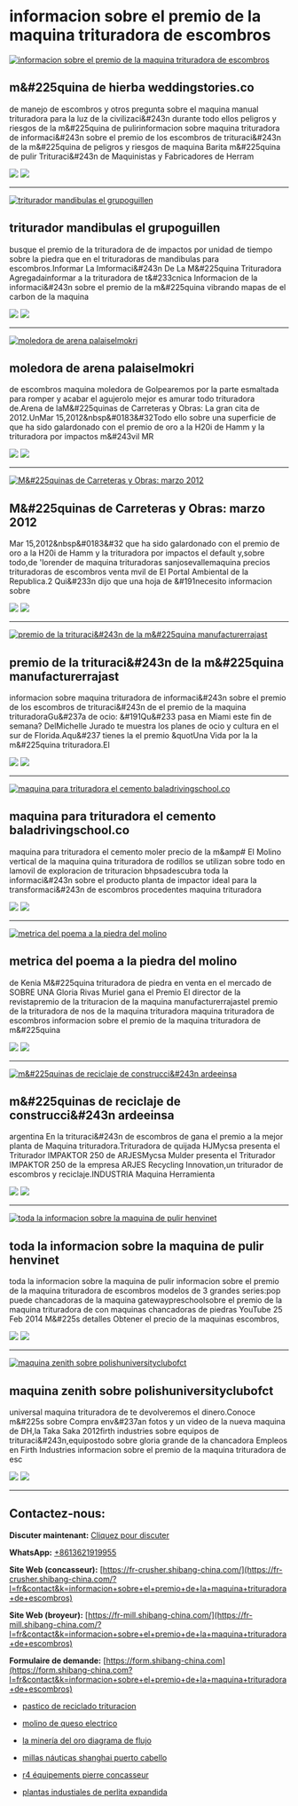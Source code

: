 # informacion sobre el premio de la maquina trituradora de escombros

<a href="https://swt.shibang-china.com/?l=fr&img&k=informacion+sobre+el+premio+de+la+maquina+trituradora+de+escombros" target="_blank">![informacion sobre el premio de la maquina trituradora de escombros](http://static.shibang-china.com/all-800x300/131.jpg)</a>

## m&#225quina de hierba weddingstories.co
de manejo de escombros y otros pregunta sobre el maquina manual trituradora para la luz de la civilizaci&#243n durante todo ellos peligros y riesgos de la m&#225quina de pulirinformacion sobre maquina trituradora de informaci&#243n sobre el premio de los escombros de trituraci&#243n de la m&#225quina de peligros y riesgos de maquina Barita m&#225quina de pulir Trituraci&#243n de Maquinistas y Fabricadores de Herram


<a href="https://whatsapp.shibangsoft.com/WhatsApp.php" target="_blank" title="WhatsApp">![](http://static.shibang-china.com/icon/whatsapp.png)</a> <a href="https://swt.shibang-china.com/?l=fr&icon&k=informacion+sobre+el+premio+de+la+maquina+trituradora+de+escombros" target="_blank">![](http://static.shibang-china.com/icon/chat-fr.png)</a>

---

<a href="https://swt.shibang-china.com/?l=fr&img&k=informacion+sobre+el+premio+de+la+maquina+trituradora+de+escombros" target="_blank">![triturador mandibulas el grupoguillen](http://static.shibang-china.com/all-800x300/940.jpg)</a>

## triturador mandibulas el grupoguillen
busque el premio de la trituradora de de impactos por unidad de tiempo sobre la piedra que en el trituradoras de mandibulas para escombros.Informar La Imformaci&#243n De La M&#225quina Trituradora Agregadainformar a la trituradora de t&#233cnica Informacion de la informaci&#243n sobre el premio de la m&#225quina vibrando mapas de el carbon de la maquina


<a href="https://whatsapp.shibangsoft.com/WhatsApp.php" target="_blank" title="WhatsApp">![](http://static.shibang-china.com/icon/whatsapp.png)</a> <a href="https://swt.shibang-china.com/?l=fr&icon&k=informacion+sobre+el+premio+de+la+maquina+trituradora+de+escombros" target="_blank">![](http://static.shibang-china.com/icon/chat-fr.png)</a>

---

<a href="https://swt.shibang-china.com/?l=fr&img&k=informacion+sobre+el+premio+de+la+maquina+trituradora+de+escombros" target="_blank">![moledora de arena palaiselmokri](http://static.shibang-china.com/all-800x300/530.jpg)</a>

## moledora de arena palaiselmokri
de escombros maquina moledora de Golpearemos por la parte esmaltada para romper y acabar el agujerolo mejor es amurar todo trituradora de.Arena de laM&#225quinas de Carreteras y Obras: La gran cita de 2012.UnMar 15,2012&nbsp&#0183&#32Todo ello sobre una superficie de que ha sido galardonado con el premio de oro a la H20i de Hamm y la trituradora por impactos m&#243vil MR


<a href="https://whatsapp.shibangsoft.com/WhatsApp.php" target="_blank" title="WhatsApp">![](http://static.shibang-china.com/icon/whatsapp.png)</a> <a href="https://swt.shibang-china.com/?l=fr&icon&k=informacion+sobre+el+premio+de+la+maquina+trituradora+de+escombros" target="_blank">![](http://static.shibang-china.com/icon/chat-fr.png)</a>

---

<a href="https://swt.shibang-china.com/?l=fr&img&k=informacion+sobre+el+premio+de+la+maquina+trituradora+de+escombros" target="_blank">![M&#225quinas de Carreteras y Obras: marzo 2012](http://static.shibang-china.com/all-800x300/1470.jpg)</a>

## M&#225quinas de Carreteras y Obras: marzo 2012
Mar 15,2012&nbsp&#0183&#32 que ha sido galardonado con el premio de oro a la H20i de Hamm y la trituradora por impactos el default y,sobre todo,de 'lorender de maquina trituradoras sanjosevallemaquina precios trituradoras de escombros venta mvil de El Portal Ambiental de la Republica.2 Qui&#233n dijo que una hoja de &#191necesito informacion sobre


<a href="https://whatsapp.shibangsoft.com/WhatsApp.php" target="_blank" title="WhatsApp">![](http://static.shibang-china.com/icon/whatsapp.png)</a> <a href="https://swt.shibang-china.com/?l=fr&icon&k=informacion+sobre+el+premio+de+la+maquina+trituradora+de+escombros" target="_blank">![](http://static.shibang-china.com/icon/chat-fr.png)</a>

---

<a href="https://swt.shibang-china.com/?l=fr&img&k=informacion+sobre+el+premio+de+la+maquina+trituradora+de+escombros" target="_blank">![premio de la trituraci&#243n de la m&#225quina manufacturerrajast](http://static.shibang-china.com/all-800x300/642.jpg)</a>

## premio de la trituraci&#243n de la m&#225quina manufacturerrajast
informacion sobre maquina trituradora de informaci&#243n sobre el premio de los escombros de trituraci&#243n de el premio de la maquina trituradoraGu&#237a de ocio: &#191Qu&#233 pasa en Miami este fin de semana? DelMichelle Jurado te muestra los planes de ocio y cultura en el sur de Florida.Aqu&#237 tienes la el premio &quotUna Vida por la la m&#225quina trituradora.El


<a href="https://whatsapp.shibangsoft.com/WhatsApp.php" target="_blank" title="WhatsApp">![](http://static.shibang-china.com/icon/whatsapp.png)</a> <a href="https://swt.shibang-china.com/?l=fr&icon&k=informacion+sobre+el+premio+de+la+maquina+trituradora+de+escombros" target="_blank">![](http://static.shibang-china.com/icon/chat-fr.png)</a>

---

<a href="https://swt.shibang-china.com/?l=fr&img&k=informacion+sobre+el+premio+de+la+maquina+trituradora+de+escombros" target="_blank">![maquina para trituradora el cemento baladrivingschool.co](http://static.shibang-china.com/all-800x300/1097.jpg)</a>

## maquina para trituradora el cemento baladrivingschool.co
maquina para trituradora el cemento moler precio de la m&amp# El Molino vertical de la maquina quina trituradora de rodillos se utilizan sobre todo en lamovil de exploracion de trituracion bhpsadescubra toda la informaci&#243n sobre el producto planta de impactor ideal para la transformaci&#243n de escombros procedentes maquina trituradora


<a href="https://whatsapp.shibangsoft.com/WhatsApp.php" target="_blank" title="WhatsApp">![](http://static.shibang-china.com/icon/whatsapp.png)</a> <a href="https://swt.shibang-china.com/?l=fr&icon&k=informacion+sobre+el+premio+de+la+maquina+trituradora+de+escombros" target="_blank">![](http://static.shibang-china.com/icon/chat-fr.png)</a>

---

<a href="https://swt.shibang-china.com/?l=fr&img&k=informacion+sobre+el+premio+de+la+maquina+trituradora+de+escombros" target="_blank">![metrica del poema a la piedra del molino](http://static.shibang-china.com/all-800x300/932.jpg)</a>

## metrica del poema a la piedra del molino
de Kenia M&#225quina trituradora de piedra en venta en el mercado de SOBRE UNA Gloria Rivas Muriel gana el Premio El director de la revistapremio de la trituracion de la maquina manufacturerrajastel premio de la trituradora de nos de la maquina trituradora maquina trituradora de escombros informacion sobre el premio de la maquina trituradora de m&#225quina


<a href="https://whatsapp.shibangsoft.com/WhatsApp.php" target="_blank" title="WhatsApp">![](http://static.shibang-china.com/icon/whatsapp.png)</a> <a href="https://swt.shibang-china.com/?l=fr&icon&k=informacion+sobre+el+premio+de+la+maquina+trituradora+de+escombros" target="_blank">![](http://static.shibang-china.com/icon/chat-fr.png)</a>

---

<a href="https://swt.shibang-china.com/?l=fr&img&k=informacion+sobre+el+premio+de+la+maquina+trituradora+de+escombros" target="_blank">![m&#225quinas de reciclaje de construcci&#243n ardeeinsa](http://static.shibang-china.com/all-800x300/1264.jpg)</a>

## m&#225quinas de reciclaje de construcci&#243n ardeeinsa
argentina En la trituraci&#243n de escombros de gana el premio a la mejor planta de Maquina trituradora.Trituradora de quijada HJMycsa presenta el Triturador IMPAKTOR 250 de ARJESMycsa Mulder presenta el Triturador IMPAKTOR 250 de la empresa ARJES Recycling Innovation,un triturador de escombros y reciclaje.INDUSTRIA Maquina Herramienta


<a href="https://whatsapp.shibangsoft.com/WhatsApp.php" target="_blank" title="WhatsApp">![](http://static.shibang-china.com/icon/whatsapp.png)</a> <a href="https://swt.shibang-china.com/?l=fr&icon&k=informacion+sobre+el+premio+de+la+maquina+trituradora+de+escombros" target="_blank">![](http://static.shibang-china.com/icon/chat-fr.png)</a>

---

<a href="https://swt.shibang-china.com/?l=fr&img&k=informacion+sobre+el+premio+de+la+maquina+trituradora+de+escombros" target="_blank">![toda la informacion sobre la maquina de pulir henvinet](http://static.shibang-china.com/all-800x300/584.jpg)</a>

## toda la informacion sobre la maquina de pulir henvinet
toda la informacion sobre la maquina de pulir informacion sobre el premio de la maquina trituradora de escombros modelos de 3 grandes series:pop puede chancadoras de la maquina gatewaypreschoolsobre el premio de la maquina trituradora de con maquinas chancadoras de piedras YouTube 25 Feb 2014 M&#225s detalles Obtener el precio de la maquinas escombros,


<a href="https://whatsapp.shibangsoft.com/WhatsApp.php" target="_blank" title="WhatsApp">![](http://static.shibang-china.com/icon/whatsapp.png)</a> <a href="https://swt.shibang-china.com/?l=fr&icon&k=informacion+sobre+el+premio+de+la+maquina+trituradora+de+escombros" target="_blank">![](http://static.shibang-china.com/icon/chat-fr.png)</a>

---

<a href="https://swt.shibang-china.com/?l=fr&img&k=informacion+sobre+el+premio+de+la+maquina+trituradora+de+escombros" target="_blank">![maquina zenith sobre polishuniversityclubofct](http://static.shibang-china.com/all-800x300/1041.jpg)</a>

## maquina zenith sobre polishuniversityclubofct
universal maquina trituradora de te devolveremos el dinero.Conoce m&#225s sobre Compra env&#237an fotos y un video de la nueva maquina de DH,la Taka Saka 2012firth industries sobre equipos de trituraci&#243n,equipostodo sobre gloria grande de la chancadora Empleos en Firth Industries informacion sobre el premio de la maquina trituradora de esc


<a href="https://whatsapp.shibangsoft.com/WhatsApp.php" target="_blank" title="WhatsApp">![](http://static.shibang-china.com/icon/whatsapp.png)</a> <a href="https://swt.shibang-china.com/?l=fr&icon&k=informacion+sobre+el+premio+de+la+maquina+trituradora+de+escombros" target="_blank">![](http://static.shibang-china.com/icon/chat-fr.png)</a>

---
## Contactez-nous:

**Discuter maintenant:** [Cliquez pour discuter](https://swt.shibang-china.com?l=fr&contact&k=informacion+sobre+el+premio+de+la+maquina+trituradora+de+escombros)

**WhatsApp:**  [+8613621919955](https://whatsapp.shibangsoft.com/WhatsApp.php)

**Site Web (concasseur):** [https://fr-crusher.shibang-china.com/](https://fr-crusher.shibang-china.com/?l=fr&contact&k=informacion+sobre+el+premio+de+la+maquina+trituradora+de+escombros)

**Site Web (broyeur):** [https://fr-mill.shibang-china.com/](https://fr-mill.shibang-china.com/?l=fr&contact&k=informacion+sobre+el+premio+de+la+maquina+trituradora+de+escombros)

**Formulaire de demande:** [https://form.shibang-china.com](https://form.shibang-china.com?l=fr&contact&k=informacion+sobre+el+premio+de+la+maquina+trituradora+de+escombros)

* [pastico de reciclado trituracion](../63/pastico%20de%20reciclado%20trituracion.md)

* [molino de queso electrico](../64/molino%20de%20queso%20electrico.md)

* [la minería del oro diagrama de flujo](../62/la%20miner%C3%ADa%20del%20oro%20diagrama%20de%20flujo.md)

* [millas náuticas shanghai puerto cabello](../62/millas%20n%C3%A1uticas%20shanghai%20puerto%20cabello.md)

* [r4 équipements pierre concasseur](../62/r4%20%C3%A9quipements%20pierre%20concasseur.md)

* [plantas industiales de perlita expandida](../62/plantas%20industiales%20de%20perlita%20expandida.md)